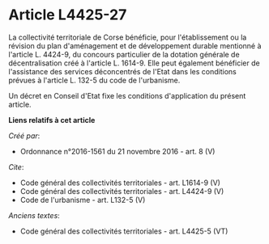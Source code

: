 # Article L4425-27

La collectivité territoriale de Corse bénéficie, pour l'établissement ou la révision du plan d'aménagement et de
développement durable mentionné à l'article L. 4424-9, du concours particulier de la dotation générale de décentralisation
créé à l'article L. 1614-9. Elle peut également bénéficier de l'assistance des services déconcentrés de l'Etat dans les
conditions prévues à l'article L. 132-5 du code de l'urbanisme. 

Un décret en Conseil d'Etat fixe les conditions d'application du présent article.

**Liens relatifs à cet article**

_Créé par_:

  - Ordonnance n°2016-1561 du 21 novembre 2016 - art. 8 (V)

_Cite_:

  - Code général des collectivités territoriales - art. L1614-9 (V)
  - Code général des collectivités territoriales - art. L4424-9 (V)
  - Code de l'urbanisme - art. L132-5 (V)

_Anciens textes_:

  - Code général des collectivités territoriales - art. L4425-5 (VT)
